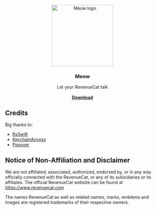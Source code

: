 <p align="center">
  <a href="https://meow.2stable.com/">
    <img src="https://user-images.githubusercontent.com/71176569/141645226-502cc1d7-06a1-49e7-b1f2-fa945f87875f.png" alt="Meow logo" width="200" height="200">
  </a>
</p>


<h3 align="center">Meow</h3>

<p align="center">
  Let your RevenueCat talk
  <br>
  <br>
  <a href="https://github.com/2stable/meow/releases/latest/download/Meow.zip"><strong>Download</strong></a>
</p>

## Credits

Big thanks to:

- [RxSwift](https://github.com/ReactiveX/RxSwift)
- [KeychainAccess](https://github.com/kishikawakatsumi/KeychainAccess)
- [Popover](https://github.com/iSapozhnik/Popover)

## Notice of Non-Affiliation and Disclaimer

We are not affiliated, associated, authorized, endorsed by, or in any way officially connected with the RevenueCat, or any of its subsidiaries or its affiliates. The official RevenueCat website can be found at https://www.revenuecat.com

The names RevenueCat as well as related names, marks, emblems and images are registered trademarks of their respective owners.
